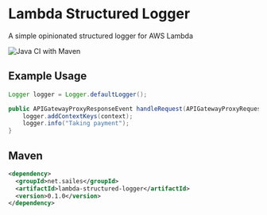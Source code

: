 # Lambda Structured Logger
A simple opinionated structured logger for AWS Lambda

![Java CI with Maven](https://github.com/marksailes/lambda-structured-logger/workflows/Java%20CI%20with%20Maven/badge.svg)

## Example Usage

```java
Logger logger = Logger.defaultLogger();

public APIGatewayProxyResponseEvent handleRequest(APIGatewayProxyRequestEvent event, Context context) {
    logger.addContextKeys(context);
    logger.info("Taking payment");
}
```

## Maven

```xml
<dependency>
  <groupId>net.sailes</groupId>
  <artifactId>lambda-structured-logger</artifactId>
  <version>0.1.0</version>
</dependency>
```
